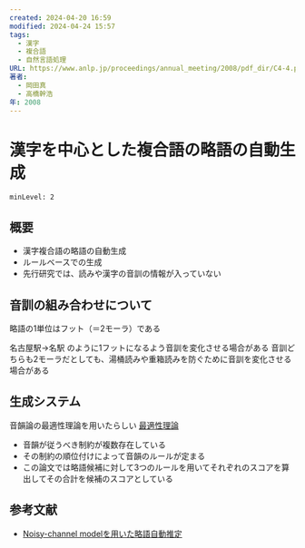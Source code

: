 ```yaml
---
created: 2024-04-20 16:59
modified: 2024-04-24 15:57
tags:
  - 漢字
  - 複合語
  - 自然言語処理
URL: https://www.anlp.jp/proceedings/annual_meeting/2008/pdf_dir/C4-4.pdf
著者:
  - 岡田真
  - 高橋幹浩
年: 2008
---
```


# 漢字を中心とした複合語の略語の自動生成

```table-of-contents
minLevel: 2
```

## 概要

- 漢字複合語の略語の自動生成
- ルールベースでの生成
- 先行研究では、読みや漢字の音訓の情報が入っていない

## 音訓の組み合わせについて

略語の1単位はフット（＝2モーラ）である

名古屋駅→名駅 のように1フットになるよう音訓を変化させる場合がある
音訓どちらも2モーラだとしても、湯桶読みや重箱読みを防ぐために音訓を変化させる場合がある

## 生成システム

音韻論の最適性理論を用いたらしい
[最適性理論](https://ja.wikipedia.org/wiki/%E6%9C%80%E9%81%A9%E6%80%A7%E7%90%86%E8%AB%96)

- 音韻が従うべき制約が複数存在している
- その制約の順位付けによって音韻のルールが定まる
- この論文では略語候補に対して3つのルールを用いてそれぞれのスコアを算出してその合計を候補のスコアとしている

## 参考文献

- [Noisy-channel modelを用いた略語自動推定](Noisy-channel%20modelを用いた略語自動推定.md)
